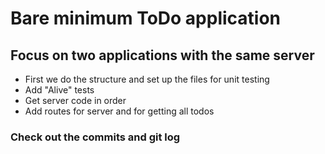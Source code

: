 # Bare minimum ToDo application
## Focus on two applications with the same server
- First we do the structure and set up the files for unit testing
- Add "Alive" tests
- Get server code in order
- Add routes for server and for getting all todos

### Check out the commits and git log
